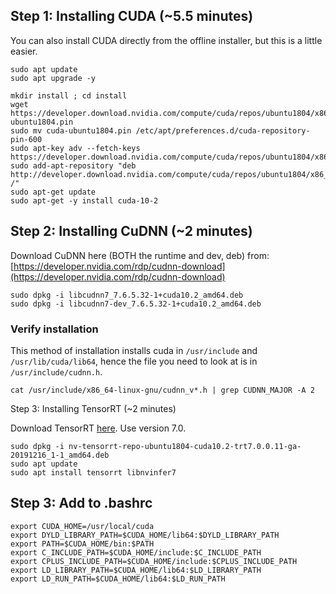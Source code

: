 ## Step 1: Installing CUDA (~5.5 minutes)

You can also install CUDA directly from the offline installer, but this is a little easier.

```
sudo apt update
sudo apt upgrade -y

mkdir install ; cd install
wget https://developer.download.nvidia.com/compute/cuda/repos/ubuntu1804/x86_64/cuda-ubuntu1804.pin
sudo mv cuda-ubuntu1804.pin /etc/apt/preferences.d/cuda-repository-pin-600
sudo apt-key adv --fetch-keys https://developer.download.nvidia.com/compute/cuda/repos/ubuntu1804/x86_64/7fa2af80.pub
sudo add-apt-repository "deb http://developer.download.nvidia.com/compute/cuda/repos/ubuntu1804/x86_64/ /"
sudo apt-get update
sudo apt-get -y install cuda-10-2
```

## Step 2: Installing CuDNN (~2 minutes)

Download CuDNN here (BOTH the runtime and dev, deb) from: [https://developer.nvidia.com/rdp/cudnn-download](https://developer.nvidia.com/rdp/cudnn-download)

```
sudo dpkg -i libcudnn7_7.6.5.32-1+cuda10.2_amd64.deb
sudo dpkg -i libcudnn7-dev_7.6.5.32-1+cuda10.2_amd64.deb
```

### Verify installation

This method of installation installs cuda in `/usr/include` and `/usr/lib/cuda/lib64`, hence the file you need to look at is in `/usr/include/cudnn.h`.

```
cat /usr/include/x86_64-linux-gnu/cudnn_v*.h | grep CUDNN_MAJOR -A 2                                                         
```


Step 3: Installing TensorRT (~2 minutes)

Download TensorRT [here](https://developer.nvidia.com/nvidia-tensorrt-7x-download). Use version 7.0.

```
sudo dpkg -i nv-tensorrt-repo-ubuntu1804-cuda10.2-trt7.0.0.11-ga-20191216_1-1_amd64.deb
sudo apt update
sudo apt install tensorrt libnvinfer7
```

## Step 3: Add to .bashrc

```
export CUDA_HOME=/usr/local/cuda
export DYLD_LIBRARY_PATH=$CUDA_HOME/lib64:$DYLD_LIBRARY_PATH
export PATH=$CUDA_HOME/bin:$PATH
export C_INCLUDE_PATH=$CUDA_HOME/include:$C_INCLUDE_PATH
export CPLUS_INCLUDE_PATH=$CUDA_HOME/include:$CPLUS_INCLUDE_PATH
export LD_LIBRARY_PATH=$CUDA_HOME/lib64:$LD_LIBRARY_PATH
export LD_RUN_PATH=$CUDA_HOME/lib64:$LD_RUN_PATH
```